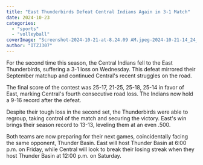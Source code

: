 ```yaml
---
title: "East Thunderbirds Defeat Central Indians Again in 3-1 Match"
date: 2024-10-23
categories: 
  - "sports"
  - "volleyball"
coverImage: "Screenshot-2024-10-21-at-8.24.09 AM.jpeg-2024-10-21-14_24_36-e1729701633378.png"
author: "ITZJ307"
---
```


For the second time this season, the Central Indians fell to the East Thunderbirds, suffering a 3-1 loss on Wednesday. This defeat mirrored their September matchup and continued Central's recent struggles on the road.

The final score of the contest was 25-17, 21-25, 25-18, 25-14 in favor of East, marking Central's fourth consecutive road loss. The Indians now hold a 9-16 record after the defeat.

Despite their tough loss in the second set, the Thunderbirds were able to regroup, taking control of the match and securing the victory. East's win brings their season record to 13-13, leveling them at an even .500.

Both teams are now preparing for their next games, coincidentally facing the same opponent, Thunder Basin. East will host Thunder Basin at 6:00 p.m. on Friday, while Central will look to break their losing streak when they host Thunder Basin at 12:00 p.m. on Saturday.

